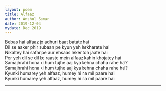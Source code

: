 ```yaml
---
layout: poem
title: Alfaaz
author: Anshul Samar
date: 2019-12-04
mydate: Dec 2019
---
```


Bebas hai alfaaz jo adhuri baat batate hai  
Dil se aaker phir zubaan pe kyun yeh larkharate hai  
Nikaltey hai safar pe aur ehsaas leker toh jaate hai  
Per yeh dil se dil ke raaste mein alfaaz kahin khojatey hai  
Samajhrahi hona ki hum tujhe aaj kya kehna chaha rahe hai?  
Samajhrahi hona ki hum tujhe aaj kya kehna chaha rahe hai?  
Kyunki humarey yeh alfaaz, humey hi na mil paare hai  
Kyunki humarey yeh alfaaz, humey hi na mil paare hai 

---

